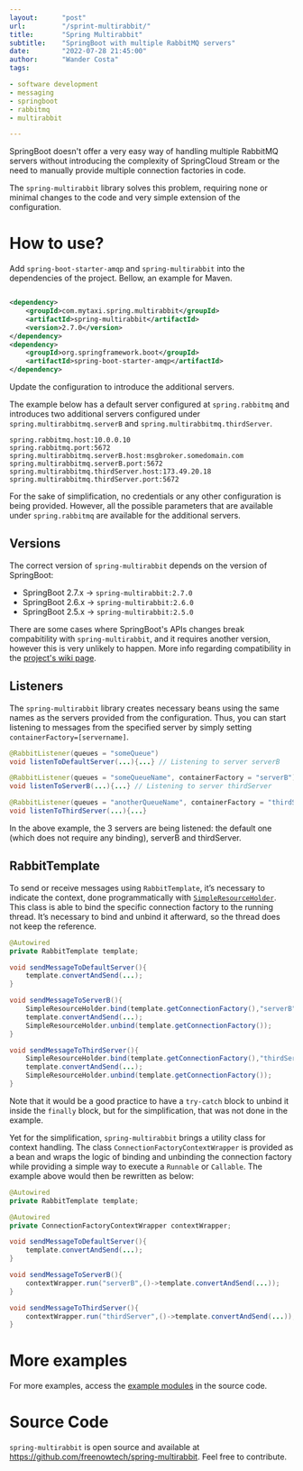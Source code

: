 ```yaml
---
layout:      "post"
url:         "/sprint-multirabbit/"
title:       "Spring Multirabbit"
subtitle:    "SpringBoot with multiple RabbitMQ servers"
date:        "2022-07-28 21:45:00"
author:      "Wander Costa"
tags:

- software development
- messaging
- springboot
- rabbitmq
- multirabbit

---
```


SpringBoot doesn't offer a very easy way of handling multiple RabbitMQ servers without introducing the complexity of
SpringCloud Stream or the need to manually provide multiple connection factories in code.

The `spring-multirabbit` library solves this problem, requiring none or minimal changes to the code and very simple
extension of the configuration.

# How to use?

Add `spring-boot-starter-amqp` and `spring-multirabbit` into the dependencies of the project. Bellow, an example for
Maven.

```xml

<dependency>
    <groupId>com.mytaxi.spring.multirabbit</groupId>
    <artifactId>spring-multirabbit</artifactId>
    <version>2.7.0</version>
</dependency>
<dependency>
    <groupId>org.springframework.boot</groupId>
    <artifactId>spring-boot-starter-amqp</artifactId>
</dependency>
```

Update the configuration to introduce the additional servers.

The example below has a default server configured at `spring.rabbitmq` and introduces two additional servers configured
under `spring.multirabbitmq.serverB` and `spring.multirabbitmq.thirdServer`.

```properties
spring.rabbitmq.host:10.0.0.10
spring.rabbitmq.port:5672
spring.multirabbitmq.serverB.host:msgbroker.somedomain.com
spring.multirabbitmq.serverB.port:5672
spring.multirabbitmq.thirdServer.host:173.49.20.18
spring.multirabbitmq.thirdServer.port:5672
```

For the sake of simplification, no credentials or any other configuration is being provided. However, all the possible
parameters that are available under `spring.rabbitmq` are available for the additional servers.

## Versions

The correct version of `spring-multirabbit` depends on the version of SpringBoot:

- SpringBoot 2.7.x -> `spring-multirabbit:2.7.0`
- SpringBoot 2.6.x -> `spring-multirabbit:2.6.0`
- SpringBoot 2.5.x -> `spring-multirabbit:2.5.0`

There are some cases where SpringBoot's APIs changes break compabitility with `spring-multirabbit`, and it requires
another version, however this is very unlikely to happen. More info regarding compatibility in the
[project's wiki page][compatibility].

## Listeners

The `spring-multirabbit` library creates necessary beans using the same names as the servers provided from the
configuration. Thus, you can start listening to messages from the specified server by simply setting
`containerFactory=[servername]`.

```java
@RabbitListener(queues = "someQueue")
void listenToDefaultServer(...){...} // Listening to server serverB

@RabbitListener(queues = "someQueueName", containerFactory = "serverB")
void listenToServerB(...){...} // Listening to server thirdServer

@RabbitListener(queues = "anotherQueueName", containerFactory = "thirdServer")
void listenToThirdServer(...){...}
```

In the above example, the 3 servers are being listened: the default one (which does not require any binding), serverB
and thirdServer.

## RabbitTemplate

To send or receive messages using `RabbitTemplate`, it’s necessary to indicate the context, done programmatically
with [`SimpleResourceHolder`][srh]. This class is able to bind the specific connection factory to the running thread.
It’s necessary to bind and unbind it afterward, so the thread does not keep the reference.

```java
@Autowired
private RabbitTemplate template;

void sendMessageToDefaultServer(){
    template.convertAndSend(...);
}

void sendMessageToServerB(){
    SimpleResourceHolder.bind(template.getConnectionFactory(),"serverB");
    template.convertAndSend(...);
    SimpleResourceHolder.unbind(template.getConnectionFactory());
}

void sendMessageToThirdServer(){
    SimpleResourceHolder.bind(template.getConnectionFactory(),"thirdServer");
    template.convertAndSend(...);
    SimpleResourceHolder.unbind(template.getConnectionFactory());
}
```

Note that it would be a good practice to have a `try-catch` block to unbind it inside the `finally` block, but for the
simplification, that was not done in the example.

Yet for the simplification, `spring-multirabbit` brings a utility class for context handling. The class
`ConnectionFactoryContextWrapper` is provided as a bean and wraps the logic of binding and unbinding the connection
factory while providing a simple way to execute a `Runnable` or `Callable`. The example above would then be rewritten as
below:

```java
@Autowired
private RabbitTemplate template;

@Autowired
private ConnectionFactoryContextWrapper contextWrapper;

void sendMessageToDefaultServer(){
    template.convertAndSend(...);
}

void sendMessageToServerB(){
    contextWrapper.run("serverB",()->template.convertAndSend(...));
}

void sendMessageToThirdServer(){
    contextWrapper.run("thirdServer",()->template.convertAndSend(...));
}
```

# More examples

For more examples, access the [example modules][examples] in the source code.

# Source Code

`spring-multirabbit` is open source and available at https://github.com/freenowtech/spring-multirabbit. Feel free to
contribute.


[oldpost]: https://medium.com/inside-freenow/springboot-with-multiple-rabbitmq-brokers-cec203c3f77

[srh]: https://docs.spring.io/spring-amqp/api/org/springframework/amqp/rabbit/connection/SimpleResourceHolder.html

[compatibility]: https://github.com/freenowtech/spring-multirabbit/wiki

[examples]: https://github.com/freenowtech/spring-multirabbit/tree/main/spring-multirabbit-examples
